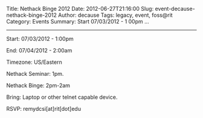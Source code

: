 Title: Nethack Binge 2012
Date: 2012-06-27T21:16:00
Slug: event-decause-nethack-binge-2012
Author: decause
Tags: legacy, event, foss@rit
Category: Events
Summary: Start  07/03/2012 - 1 00pm ... 

---
Start: 07/03/2012 - 1:00pm

End: 07/04/2012 - 2:00am

Timezone: US/Eastern

Nethack Seminar: 1pm.

Nethack Binge: 2pm-2am

Bring: Laptop or other telnet capable device.

RSVP: remydcsi[at]rit[dot]edu

